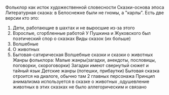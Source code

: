 Фольклор как исток художественной словесности 
Сказки-основа эпоса
Литературная сказка: в Белоснежке были не гномы, а "карлы". Есть две версии кто это:
1. Дети, работающие в шахтах и не выросшие из-за этого
2. Взрослые, сгорбленные работой
У Пушкина и Жуковского был поэтический спор о сказках
Виды сказок (их больше)
1. Волшебные
2. О животных
3. Бытовая-сатирическая
Волшебные сказки и сказки о животных
Жанры фольклора:
Малые жанры(загадки, анекдоты, пословицы, поговорки, скороговорки)
Загадки имеют свернутый сюжет и тайный язык
Детские жанры (потешки, прибаутки)
Бытовая сказка отроится на диалоге, обычно там 2 главных персонажа
Принцип анимализма используется в сказке о животных ,одушевление животных в этих сказках не было аллегорическим и связано  












